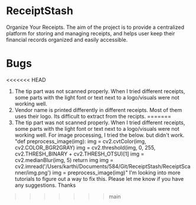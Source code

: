 # ReceiptStash
Organize Your Receipts. The aim of the project is to provide a centralized platform for storing and managing receipts, and helps user keep their financial records organized and easily accessible.

# Bugs
<<<<<<< HEAD
1. The tip part was not scanned properly. When I tried different receipts, some parts with the light font or text next to a logo/visuals were not working well. 
2. Vendor name is printed differently in different receipts. Most of them uses their logo. Its difficult to extract from the recipts.
=======
1. The tip part was not scanned properly. When I tried different receipts, some parts with the light font or text next to a logo/visuals were not working well. For image processing, I tried the below. but didn't work. "def preprocess_image(img): img = cv2.cvtColor(img, cv2.COLOR_BGR2GRAY) img = cv2.threshold(img, 0, 255, cv2.THRESH_BINARY + cv2.THRESH_OTSU)[1] img = cv2.medianBlur(img, 5) return img img = cv2.imread('/Users/karthi/Documents/584/Git/ReceiptStash/ReceiptScanner/img.png') img = preprocess_image(img)" I'm looking into more tutorials to figure out a way to fix this. Please let me know if you have any suggestions. Thanks
>>>>>>> main


